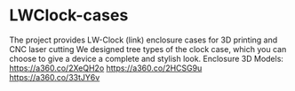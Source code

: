 # LWClock-cases
The project provides LW-Clock (link) enclosure cases for 3D printing and CNC laser cutting
We designed tree types of the clock case, which you can choose to give a device a complete and stylish look.
Enclosure 3D Models:
https://a360.co/2XeQH2o
https://a360.co/2HCSG9u
https://a360.co/33tJY6v
